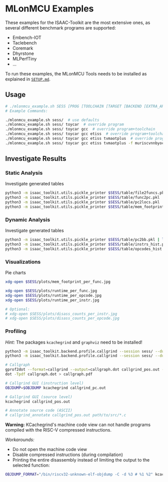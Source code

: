 # MLonMCU Examples

These examples for the ISAAC-Toolkit are the most extensive ones, as several different benchmark programs are supported:

- Embench-IOT
- Taclebench
- Coremark
- Dhyrstone
- MLPerfTiny
- ...

To run these examples, the MLonMCU Tools needs to be installed as explained in [`SETUP.md`](Setup.md).

## Usage

```sh
# ./mlonmcu_example.sh SESS [PROG [TOOLCHAIN [TARGET [BACKEND [EXTRA_ARGS ...]]]]]
# Example Commands:

./mlonmcu_example.sh sess/  # use defaults
./mlonmcu_example.sh sess/ toycar  # override program
./mlonmcu_example.sh sess/ toycar gcc  # override program+toolchain
./mlonmcu_example.sh sess/ toycar gcc etiss  # override program+toolchain+target
./mlonmcu_example.sh sess/ toycar gcc etiss tvmaotplus  # override program+toolchain+target+backend
./mlonmcu_example.sh sess/ toycar gcc etiss tvmaotplus -f muriscvnnbyoc  # override program+toolchain+target+backend+extra_args
```

## Investigate Results

### Static Analysis

Investigate generated tables

```sh
python3 -m isaac_toolkit.utils.pickle_printer $SESS/table/file2funcs.pkl | less
python3 -m isaac_toolkit.utils.pickle_printer $SESS/table/func2pc.pkl | less
python3 -m isaac_toolkit.utils.pickle_printer $SESS/table/pc2locs.pkl | less
python3 -m isaac_toolkit.utils.pickle_printer $SESS/table/mem_footprint.pkl | less
```

### Dynamic Analysis

Investigate generated tables

```sh
python3 -m isaac_toolkit.utils.pickle_printer $SESS/table/pc2bb.pkl | less
python3 -m isaac_toolkit.utils.pickle_printer $SESS/table/instrs_hist.pkl | less
python3 -m isaac_toolkit.utils.pickle_printer $SESS/table/opcodes_hist.pkl | less
```

### Visualizations

Pie charts

```sh
xdg-open $SESS/plots/mem_footprint_per_func.jpg

xdg-open $SESS/plots/runtime_per_func.jpg
xdg-open $SESS/plots/runtime_per_opcode.jpg
xdg-open $SESS/plots/runtime_per_instr.jpg

# Optional:
# xdg-open $SESS/plots/disass_counts_per_instr.jpg
# xdg-open $SESS/plots/disass_counts_per_opcode.jpg
```

### Profiling

*Hint:* The packages `kcachegrind` and `graphviz` need to be installed!

```sh
python3 -m isaac_toolkit.backend.profile.callgrind --session sess/ --dump-pos --output callgrind_pos.out
python3 -m isaac_toolkit.backend.profile.callgrind --session sess/ --dump-pc --output callgrind_pc.out

# Callgraph
gprof2dot --format=callgrind --output=callgraph.dot callgrind_pos.out -n 0.1 -e 0.1 --color-nodes-by-selftime
dot -Tpdf callgraph.dot > callgraph.pdf

# Callgrind GUI (instruction level)
OBJDUMP=$OBJDUMP kcachegrind callgrind_pc.out

# Gallgrind GUI (source level)
kcachegrind callgrind_pos.out

# Annotate source code (ASCII)
# callgrind_annotate callgrind_pos.out path/to/src/*.c
```

**Warning:** KCachegrind's machine code view can not handle programs compiled with the RISC-V compressed instructions.

*Workarounds:*
- Do not open the machine code view
- Disable compressed instructions (during compilation)
- Printing the entire disassembly instead of limiting the output to the selected function:

```sh
OBJDUMP_FORMAT="/bin/riscv32-unknown-elf-objdump -C -d %3 # %1 %2" kcachegrind callgrind_pc.out
```
